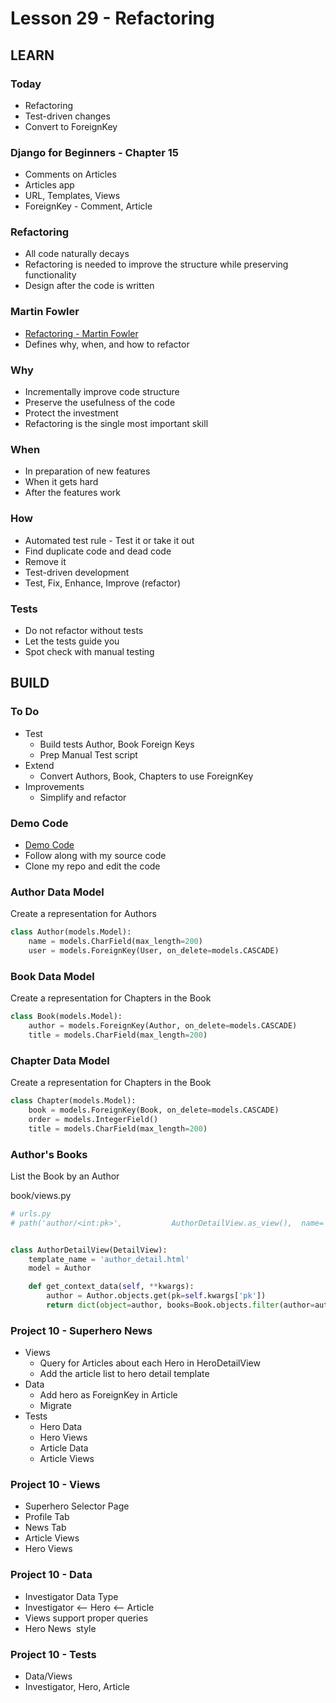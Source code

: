 # Lesson 29 - Refactoring


## LEARN

### Today
* Refactoring
* Test-driven changes
* Convert to ForeignKey


### Django for Beginners - Chapter 15 
- Comments on Articles
- Articles app
- URL, Templates, Views
- ForeignKey - Comment, Article


### Refactoring
* All code naturally decays
* Refactoring is needed to improve the structure while preserving functionality
* Design after the code is written


### Martin Fowler
* [Refactoring - Martin Fowler](https://www.amazon.com/Refactoring-Improving-Existing-Addison-Wesley-Technology-ebook-dp-B007WTFWJ6/dp/B007WTFWJ6)
* Defines why, when, and how to refactor


### Why
* Incrementally improve code structure
* Preserve the usefulness of the code
* Protect the investment
* Refactoring is the single most important skill


### When
* In preparation of new features
* When it gets hard
* After the features work


### How
* Automated test rule - Test it or take it out
* Find duplicate code and dead code
* Remove it
* Test-driven development
* Test, Fix, Enhance, Improve (refactor)


### Tests
* Do not refactor without tests
* Let the tests guide you
* Spot check with manual testing



## BUILD


### To Do
* Test
    * Build tests Author, Book Foreign Keys
    * Prep Manual Test script
* Extend
    * Convert Authors, Book, Chapters to use ForeignKey
* Improvements
    * Simplify and refactor


### Demo Code
* [Demo Code](https://github.com/Mark-Seaman/BACS350/tree/main/week10/BookBuilder)
* Follow along with my source code
* Clone my repo and edit the code


### Author Data Model
Create a representation for Authors

```python
class Author(models.Model):
    name = models.CharField(max_length=200)
    user = models.ForeignKey(User, on_delete=models.CASCADE)
```


### Book Data Model
Create a representation for Chapters in the Book

```python
class Book(models.Model):
    author = models.ForeignKey(Author, on_delete=models.CASCADE)
    title = models.CharField(max_length=200)
```


### Chapter Data Model
Create a representation for Chapters in the Book

```python
class Chapter(models.Model):
    book = models.ForeignKey(Book, on_delete=models.CASCADE)
    order = models.IntegerField()
    title = models.CharField(max_length=200)
```


### Author's Books
List the Book by an Author

book/views.py

```python
# urls.py
# path('author/<int:pk>',           AuthorDetailView.as_view(),  name='author_detail'),


class AuthorDetailView(DetailView):
    template_name = 'author_detail.html'
    model = Author

    def get_context_data(self, **kwargs):
        author = Author.objects.get(pk=self.kwargs['pk'])
        return dict(object=author, books=Book.objects.filter(author=author))

```


### Project 10 - Superhero News
- Views
    - Query for Articles about each Hero in HeroDetailView
    - Add the article list to hero detail template
- Data
    - Add hero as ForeignKey in Article
    - Migrate
- Tests
    - Hero Data
    - Hero Views
    - Article Data
    - Article Views


### Project 10 - Views
- Superhero Selector Page
- Profile Tab
- News Tab
- Article Views
- Hero Views


### Project 10 - Data
- Investigator Data Type
- Investigator <-- Hero <-- Article
- Views support proper queries
- Hero News  style


### Project 10 - Tests 
-  Data/Views 
- Investigator, Hero, Article
